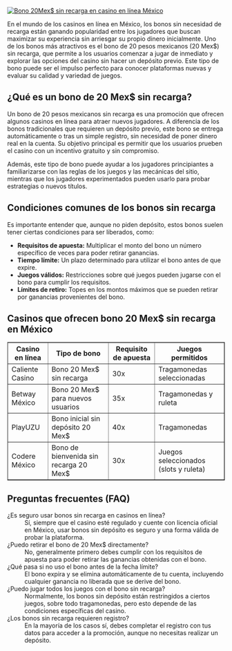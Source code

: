 [![Bono 20Mex$ sin recarga en casino en línea México](https://123-caf.pages.dev/gitsignup.png)](https://vrmoo.ru/Bt82HjjY)

<p>En el mundo de los casinos en línea en México, los bonos sin necesidad de recarga están ganando popularidad entre los jugadores que buscan maximizar su experiencia sin arriesgar su propio dinero inicialmente. Uno de los bonos más atractivos es el bono de 20 pesos mexicanos (20 Mex$) sin recarga, que permite a los usuarios comenzar a jugar de inmediato y explorar las opciones del casino sin hacer un depósito previo. Este tipo de bono puede ser el impulso perfecto para conocer plataformas nuevas y evaluar su calidad y variedad de juegos.</p>  <h2>¿Qué es un bono de 20 Mex$ sin recarga?</h2> <p>Un bono de 20 pesos mexicanos sin recarga es una promoción que ofrecen algunos casinos en línea para atraer nuevos jugadores. A diferencia de los bonos tradicionales que requieren un depósito previo, este bono se entrega automáticamente o tras un simple registro, sin necesidad de poner dinero real en la cuenta. Su objetivo principal es permitir que los usuarios prueben el casino con un incentivo gratuito y sin compromiso.</p> <p>Además, este tipo de bono puede ayudar a los jugadores principiantes a familiarizarse con las reglas de los juegos y las mecánicas del sitio, mientras que los jugadores experimentados pueden usarlo para probar estrategias o nuevos títulos.</p>  <h2>Condiciones comunes de los bonos sin recarga</h2> <p>Es importante entender que, aunque no piden depósito, estos bonos suelen tener ciertas condiciones para ser liberados, como:</p> <ul>   <li><strong>Requisitos de apuesta:</strong> Multiplicar el monto del bono un número específico de veces para poder retirar ganancias.</li>   <li><strong>Tiempo límite:</strong> Un plazo determinado para utilizar el bono antes de que expire.</li>   <li><strong>Juegos válidos:</strong> Restricciones sobre qué juegos pueden jugarse con el bono para cumplir los requisitos.</li>   <li><strong>Límites de retiro:</strong> Topes en los montos máximos que se pueden retirar por ganancias provenientes del bono.</li> </ul>  <h2>Casinos que ofrecen bono 20 Mex$ sin recarga en México</h2> <table border="1" cellpadding="5" cellspacing="0">   <thead>     <tr>       <th>Casino en línea</th>       <th>Tipo de bono</th>       <th>Requisito de apuesta</th>       <th>Juegos permitidos</th>     </tr>   </thead>   <tbody>     <tr>       <td>Caliente Casino</td>       <td>Bono 20 Mex$ sin recarga</td>       <td>30x</td>       <td>Tragamonedas seleccionadas</td>     </tr>     <tr>       <td>Betway México</td>       <td>Bono 20 Mex$ para nuevos usuarios</td>       <td>35x</td>       <td>Tragamonedas y ruleta</td>     </tr>     <tr>       <td>PlayUZU</td>       <td>Bono inicial sin depósito 20 Mex$</td>       <td>40x</td>       <td>Tragamonedas</td>     </tr>     <tr>       <td>Codere México</td>       <td>Bono de bienvenida sin recarga 20 Mex$</td>       <td>30x</td>       <td>Juegos seleccionados (slots y ruleta)</td>     </tr>   </tbody> </table>  <h2>Preguntas frecuentes (FAQ)</h2> <dl>   <dt>¿Es seguro usar bonos sin recarga en casinos en línea?</dt>   <dd>Sí, siempre que el casino esté regulado y cuente con licencia oficial en México, usar bonos sin depósito es seguro y una forma válida de probar la plataforma.</dd>    <dt>¿Puedo retirar el bono de 20 Mex$ directamente?</dt>   <dd>No, generalmente primero debes cumplir con los requisitos de apuesta para poder retirar las ganancias obtenidas con el bono.</dd>    <dt>¿Qué pasa si no uso el bono antes de la fecha límite?</dt>   <dd>El bono expira y se elimina automáticamente de tu cuenta, incluyendo cualquier ganancia no liberada que se derive del bono.</dd>    <dt>¿Puedo jugar todos los juegos con el bono sin recarga?</dt>   <dd>Normalmente, los bonos sin depósito están restringidos a ciertos juegos, sobre todo tragamonedas, pero esto depende de las condiciones específicas del casino.</dd>    <dt>¿Los bonos sin recarga requieren registro?</dt>   <dd>En la mayoría de los casos sí, debes completar el registro con tus datos para acceder a la promoción, aunque no necesitas realizar un depósito.</dd> </dl>